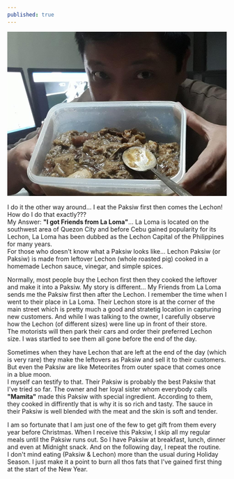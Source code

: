 ```yaml
---
published: true
---
```

![Paksiw Before Lechon](/images/Paksiw.jpg)

I do it the other way around... I eat the Paksiw first then comes the Lechon! How do I do that exactly???   
My Answer: **"I got Friends from La Loma"**... La Loma is located on the southwest area of Quezon City and before Cebu gained popularity for its Lechon, La Loma has been dubbed as the Lechon Capital of the Philippines for many years.   
For those who doesn't know what a Paksiw looks like... Lechon Paksiw (or Paksiw) is made from leftover Lechon (whole roasted pig) cooked in a homemade Lechon sauce, vinegar, and simple spices.

Normally, most people buy the Lechon first then they cooked the leftover and make it into a Paksiw. My story is different... My Friends from La Loma sends me the Paksiw first then after the Lechon. 
I remember the time when I went to their place in La Loma. Their Lechon store is at the corner of the main street which is pretty much a good and stratetig location in capturing new customers. And while I was talking to the owner, I carefully observe how the Lechon (of different sizes) were line up in front of their store.   
The motorists will then park their cars and order their preferred Lechon size. I was startled to see them all gone before the end of the day. 

Sometimes when they have Lechon that are left at the end of the day (which is very rare) they make the leftovers as Paksiw and sell it to their customers. But even the Paksiw are like Meteorites from outer space that comes once in a blue moon.   
I myself can testify to that. Their Paksiw is probably the best Paksiw that I've tried so far. The owner and her loyal sister whom everybody calls **"Mamita"** made this Paksiw with special ingredient. According to them, they cooked in diffirently that is why it is so rich and tasty. The sauce in their Paksiw is well blended with the meat and the skin is soft and tender.

I am so fortunate that I am just one of the few to get gift from them every year before Christmas. When I receive this Paksiw, I skip all my regular meals until the Paksiw runs out. So I have Paksiw at breakfast, lunch, dinner and even at Midnight snack. And on the following day, I repeat the routine.   
I don't mind eating (Paksiw & Lechon) more than the usual during Holiday Season. I just make it a point to burn all thos fats that I've gained first thing at the start of the New Year. 